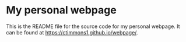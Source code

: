 # My personal webpage

This is the README file for the source code for my personal webpage. It can be found at <https://ctimmons1.github.io/webpage/>. 

